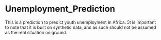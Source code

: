 # Unemployment_Prediction
This is a prediction to predict youth unemployment in Africa. 5t is important to note that it is built on synthetic data, and as such should not be assumed as the real situation on ground.
